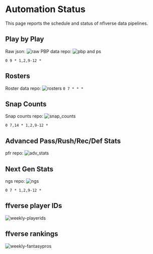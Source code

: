 # Automation Status

This page reports the schedule and status of nflverse data pipelines.

## Play by Play

Raw json: ![raw](https://img.shields.io/github/last-commit/nflverse/nflfastR-raw?label=Raw%20PBP%20Updated&style=flat-square)
PBP data repo: ![pbp and ps](https://img.shields.io/github/workflow/status/nflverse/nflfastR-data/update_current_season_pbp_and_stats?label=PBP%20%26%20Player%20Stats&style=flat-square)

`0 9 * 1,2,9-12 *`

## Rosters
Roster data repo: ![rosters](https://img.shields.io/github/workflow/status/nflverse/nflfastR-roster/update_rosters?label=Rosters&style=flat-square)
`0 7 * * *`

## Snap Counts
Snap counts repo: ![snap_counts](https://img.shields.io/github/workflow/status/nflverse/pfr_scrapR/update_snap_counts?label=Snap%20Counts&style=flat-square)

`0 7,14 * 1,2,9-12 *`

## Advanced Pass/Rush/Rec/Def Stats

pfr repo: ![adv_stats](https://img.shields.io/github/workflow/status/nflverse/pfr_scrapR/update_adv_stats?label=PFR%20Adv%20Stats&style=flat-square)


## Next Gen Stats

ngs repo: ![ngs](https://img.shields.io/github/workflow/status/nflverse/ngs-data/update_ngs?label=NGS%20data&style=flat-square)

`0 7 * 1,2,9-12 *`

## ffverse player IDs

![weekly-playerids](https://github.com/dynastyprocess/db/actions/workflows/weekly-playerids.yml/badge.svg)

## ffverse rankings

![weekly-fantasypros](https://github.com/dynastyprocess/db/actions/workflows/weekly-fantasypros.yml/badge.svg)
